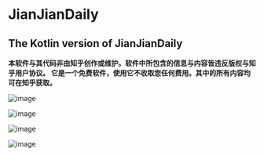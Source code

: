 # JianJianDaily
## The Kotlin version of JianJianDaily


**本软件与其代码非由知乎创作或维护。软件中所包含的信息与内容皆违反版权与知乎用户协议。
它是一个免费软件，使用它不收取您任何费用。其中的所有内容均可在知乎获取。**



![image](https://github.com/ShenJack/JianJianDaily-Kotlin/blob/master/Screenshot_1498389756.png)

![image](https://github.com/ShenJack/JianJianDaily-Kotlin/blob/master/Screenshot_1498389779.png)

![image](https://github.com/ShenJack/JianJianDaily-Kotlin/blob/master/Screenshot_1498389805.png)

![image](https://github.com/ShenJack/JianJianDaily-Kotlin/blob/master/Screenshot_1498389839.png)


